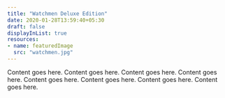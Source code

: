 ```yaml
---
title: "Watchmen Deluxe Edition"
date: 2020-01-28T13:59:40+05:30
draft: false
displayInList: true
resources:
- name: featuredImage
  src: "watchmen.jpg"
---
```


Content goes here. Content goes here. Content goes here. Content goes here. Content goes here. Content goes here. Content goes here. Content goes here. 